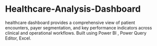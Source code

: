 # Healthcare-Analysis-Dashboard
healthcare dashboard provides a comprehensive view of patient encounters, payer segmentation, and key performance indicators across clinical and operational workflows. Built using Power BI , Power Query Editor, Excel.
